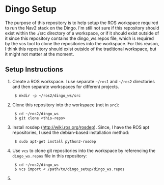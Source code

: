 # Dingo Setup

The purpose of this repository is to help setup the ROS workspace required to
run the Nav2 stack on the Dingo. I'm still not sure if this repository should
exist within the ./src directory of a workspace, or if it should exist outside
of it since this repository contains the dingo_ws.repos file, which is required
by the vcs tool to clone the repositories into the workspace. For this reason,
I think this repository should exist outside of the traditional workspace, but
it might not matter at the moment.

## Setup Instructions

1. Create a ROS workspace. I use separate `~/ros1` and `~/ros2` directories and
   then separate workspaces for different projects.

        $ mkdir -p ~/ros2/dingo_ws/src

2. Clone this repository into the workspace (not in `src`):

        $ cd ~/ros2/dingo_ws
        $ git clone <this-repo>

3. Install rosdep (http://wiki.ros.org/rosdep). Since, I have the ROS apt
   repositories, I used the debian-based installation method:

        $ sudo apt-get install python3-rosdep


4. Use `vcs` to clone git repositories into the workspace by referencing the
   `dingo_ws.repos` file in this repository:

        $ cd ~/ros2/dingo_ws
        $ vcs import < /path/to/dingo_setup/dingo_ws.repos

5.
